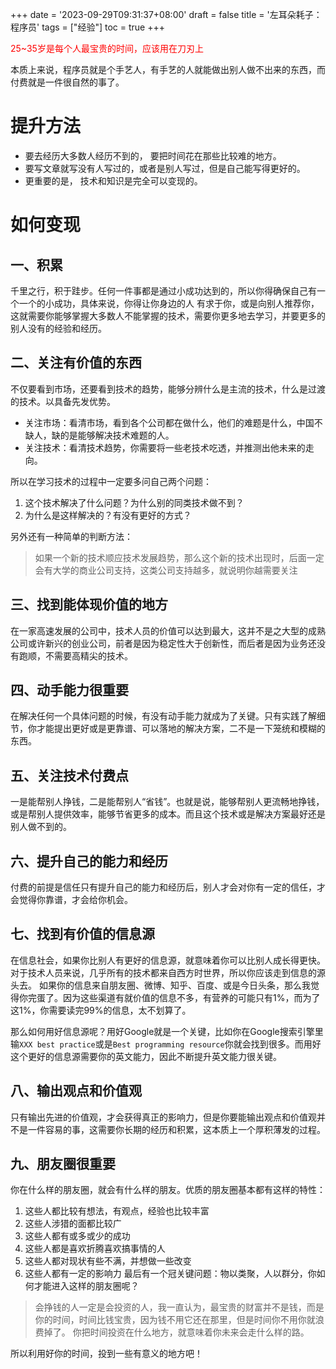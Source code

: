 +++
date = '2023-09-29T09:31:37+08:00'
draft = false
title = '左耳朵耗子：程序员'
tags = ["经验"]
toc = true
+++

<p style="color:red">25~35岁是每个人最宝贵的时间，应该用在刀刃上</p>

本质上来说，程序员就是个手艺人，有手艺的人就能做出别人做不出来的东西，而付费就是一件很自然的事了。
# 提升方法
- 要去经历大多数人经历不到的， 要把时间花在那些比较难的地方。
- 要写文章就写没有人写过的，或者是别人写过，但是自己能写得更好的。
- 更重要的是， 技术和知识是完全可以变现的。

# 如何变现
## 一、积累
千里之行，积于跬步。任何一件事都是通过小成功达到的，所以你得确保自己有一个一个的小成功，具体来说，你得让你身边的人 有求于你，或是向别人推荐你，这就需要你能够掌握大多数人不能掌握的技术，需要你更多地去学习，并要更多的别人没有的经验和经历。
## 二、关注有价值的东西
不仅要看到市场，还要看到技术的趋势，能够分辨什么是主流的技术，什么是过渡的技术。以具备先发优势。
  - 关注市场：看清市场，看到各个公司都在做什么，他们的难题是什么，中国不缺人，缺的是能够解决技术难题的人。
  - 关注技术：看清技术趋势，你需要将一些老技术吃透，并推测出他未来的走向。

所以在学习技术的过程中一定要多问自己两个问题：
1. 这个技术解决了什么问题？为什么别的同类技术做不到？
2. 为什么是这样解决的？有没有更好的方式？

另外还有一种简单的判断方法：
> 如果一个新的技术顺应技术发展趋势，那么这个新的技术出现时，后面一定会有大学的商业公司支持，这类公司支持越多，就说明你越需要关注

## 三、找到能体现价值的地方
在一家高速发展的公司中，技术人员的价值可以达到最大，这并不是之大型的成熟公司或许新兴的创业公司，前者是因为稳定性大于创新性，而后者是因为业务还没有跑顺，不需要高精尖的技术。

## 四、动手能力很重要
在解决任何一个具体问题的时候，有没有动手能力就成为了关键。只有实践了解细节，你才能提出更好或是更靠谱、可以落地的解决方案，二不是一下笼统和模糊的东西。

## 五、关注技术付费点
一是能帮别人挣钱，二是能帮别人“省钱”。也就是说，能够帮别人更流畅地挣钱，或是帮别人提供效率，能够节省更多的成本。而且这个技术或是解决方案最好还是别人做不到的。

## 六、提升自己的能力和经历
付费的前提是信任只有提升自己的能力和经历后，别人才会对你有一定的信任，才会觉得你靠谱，才会给你机会。

## 七、找到有价值的信息源
在信息社会，如果你比别人有更好的信息源，就意味着你可以比别人成长得更快。对于技术人员来说，几乎所有的技术都来自西方时世界，所以你应该走到信息的源头去。
如果你的信息来自朋友圈、微博、知乎、百度、或是今日头条，那么我觉得你完蛋了。因为这些渠道有就价值的信息不多，有营养的可能只有1%，而为了这1%，你需要读完99%的信息，太不划算了。

那么如何用好信息源呢？用好Google就是一个关键，比如你在Google搜索引擎里输`XXX best practice`或是`Best programming resource`你就会找到很多。而用好这个更好的信息源需要你的英文能力，因此不断提升英文能力很关键。

## 八、输出观点和价值观
只有输出先进的价值观，才会获得真正的影响力，但是你要能输出观点和价值观并不是一件容易的事，这需要你长期的经历和积累，这本质上一个厚积薄发的过程。

## 九、朋友圈很重要
你在什么样的朋友圈，就会有什么样的朋友。优质的朋友圈基本都有这样的特性：
1. 这些人都比较有想法，有观点，经验也比较丰富
2. 这些人涉猎的面都比较广
3. 这些人都有或多或少的成功
4. 这些人都是喜欢折腾喜欢搞事情的人
5. 这些人都对现状有些不满，并想做一些改变
6. 这些人都有一定的影响力
最后有一个冠关键问题：物以类聚，人以群分，你如何才能进入这样的朋友圈呢？
> 会挣钱的人一定是会投资的人，我一直认为，最宝贵的财富并不是钱，而是你的时间，时间比钱宝贵，因为钱不用它还在那里，但是时间你不用你就浪费掉了。
> 你把时间投资在什么地方，就意味着你未来会走什么样的路。

所以利用好你的时间，投到一些有意义的地方吧！
